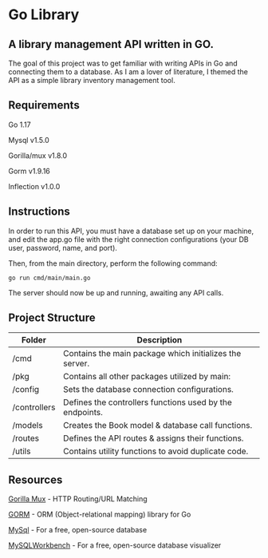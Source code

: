 # Go Library
## A library management API written in GO.
The goal of this project was to get familiar with writing APIs in Go and 
connecting them to a database. As I am a lover of literature, I themed the
API as a simple library inventory management tool.

## Requirements
Go 1.17

Mysql v1.5.0

Gorilla/mux v1.8.0

Gorm v1.9.16

Inflection v1.0.0

## Instructions
In order to run this API, you must have a database set up on your machine, and edit the
app.go file with the right connection configurations (your DB user, password, name, and port).

Then, from the main directory, perform the following command:

`go run cmd/main/main.go`

The server should now be up and running, awaiting any API calls. 

## Project Structure

Folder | Description
--- | ---
/cmd | Contains the main package which initializes the server.
/pkg | Contains all other packages utilized by main:
/config | Sets the database connection configurations.
/controllers | Defines the controllers functions used by the endpoints.
/models | Creates the Book model & database call functions.
/routes | Defines the API routes & assigns their functions.
/utils | Contains utility functions to avoid duplicate code.

## Resources
[Gorilla Mux](https://pkg.go.dev/github.com/gorilla/mux) - HTTP Routing/URL Matching

[GORM](https://gorm.io/index.html) - ORM (Object-relational mapping) library for Go

[MySql](https://www.mysql.com/) - For a free, open-source database

[MySQLWorkbench](https://www.mysql.com/products/workbench/) - For a free, open-source database visualizer
